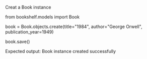  Creat a Book instance 
 
 from bookshelf.models import Book

book = Book.objects.create(title="1984", author="George Orwell", publication_year=1949) 

book.save()

Expected output: Book instance created successfully